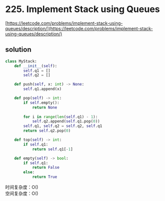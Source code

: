 # 225. Implement Stack using Queues
[https://leetcode.com/problems/implement-stack-using-queues/description/](https://leetcode.com/problems/implement-stack-using-queues/description/)


## solution

```python
class MyStack:
    def __init__(self):
        self.q1 = []
        self.q2 = []        

    def push(self, x: int) -> None:
        self.q1.append(x)        

    def pop(self) -> int:
        if self.empty():
            return None
        
        for i in range(len(self.q1) - 1):
            self.q2.append(self.q1.pop(0))
        self.q1, self.q2 = self.q2, self.q1
        return self.q2.pop(0)        

    def top(self) -> int:
        if self.q1:
            return self.q1[-1]        

    def empty(self) -> bool:
        if self.q1:
            return False
        else:
            return True
```
时间复杂度：O() <br>
空间复杂度：O()
